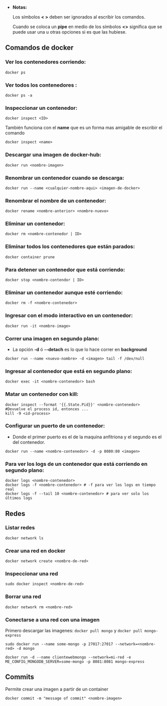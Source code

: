 - **Notas:**

  Los símbolos **< >** deben ser ignorados al escribir los comandos.

  Cuando se coloca un **pipe** en medio de los símbolos **<>** significa que se puede usar una u otras opciones si es que las hubiese.

## Comandos de docker

### Ver los contenedores corriendo:

```console
docker ps
```

### Ver todos los contenedores :

```console
docker ps -a
```

### Inspeccionar un contenedor:

```console
docker inspect <ID>
```

También funciona con el **name** que es un forma mas amigable de escribir el comando

```console
docker inspect <name>
```

### Descargar una imagen de docker-hub:

```console
docker run <nombre-imagen>
```

### Renombrar un contenedor cuando se descarga:

```console
docker run --name <cualquier-nombre-aqui> <imagen-de-docker>
```

### Renombrar el nombre de un contenedor:

```console
docker rename <nombre-anterior> <nombre-nuevo>
```

### Eliminar un contenedor:

```console
docker rm <nombre-contenedor | ID>
```

### Eliminar todos los contenedores que están parados:

```console
docker container prune
```

### Para detener un contenedor que está corriendo:

```console
docker stop <nombre-contendor | ID>
```

### Eliminar un contenedor aunque esté corriendo:

```console
docker rm -f <nombre-contenedor>
```

### Ingresar con el modo interactivo en un contenedor:

```console
docker run -it <nombre-image>
```

### Correr una imagen en segundo plano:

- La opción **-d** ó **--detach** es lo que lo hace correr en **background**

```console
docker run --name <nuevo-nombre> -d <imagen> tail -f /dev/null
```

### Ingresar al contenedor que está en segundo plano:

```console
docker exec -it <nombre-contenedor> bash
```

### Matar un contenedor con kill:

```console
docker inspect --format '{{.State.Pid}}' <nombre-contenedor>
#Devuelve el process id, entonces ...
kill -9 <id-process>
```

### Configurar un puerto de un contenedor:

- Donde el primer puerto es el de la maquina anfitriona y el segundo es el del contenedor.

```console
docker run --name <nombre-contenedor> -d -p 8080:80 <imagen>
```

### Para ver los **logs** de un contenedor que está corriendo en segundo plano:

```console
docker logs <nombre-contenedor>
docker logs -f <nombre-contenedor> # -f para ver los logs en tiempo real
docker logs -f --tail 10 <nombre-contenedor> # para ver solo los últimos logs
```

## Redes

### Listar redes

```console
docker network ls
```

### Crear una red en docker

```console
docker network create <nombre-de-red>
```

### Inspeccionar una red

```console
sudo docker inspect <nombre-de-red>
```

### Borrar una red

```console
docker network rm <nombre-red>
```

### Conectarse a una red con una imagen

Primero descargar las imagenes:
`docker pull mongo` y `docker pull mongo-express`

```console
sudo docker run --name some-mongo -p 27017:27017 --network=<nombre-red> -d mongo
```

```console
docker run -d --name clientewebmongo --network=mi-red -e ME_CONFIG_MONGODB_SERVER=some-mongo -p 8081:8081 mongo-express
```

## Commits

Permite crear una imagen a partir de un container

```console
docker commit -m "message of commit" <nombre-imagen>
```
